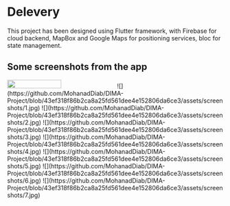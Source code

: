 # Delevery

This project has been designed using Flutter framework, with Firebase for cloud backend, MapBox and Google Maps for positioning services, bloc for state management.

## Some screenshots from the app

  <img src="[url](https://github.com/MohanadDiab/DIMA-Project/blob/43ef318f86b2ca8a25fd561dee4e152806da6ce3/assets/screenshots/1.jpg)" width="50%" height="50%">
![](https://github.com/MohanadDiab/DIMA-Project/blob/43ef318f86b2ca8a25fd561dee4e152806da6ce3/assets/screenshots/1.jpg)
![](https://github.com/MohanadDiab/DIMA-Project/blob/43ef318f86b2ca8a25fd561dee4e152806da6ce3/assets/screenshots/2.jpg)
![](https://github.com/MohanadDiab/DIMA-Project/blob/43ef318f86b2ca8a25fd561dee4e152806da6ce3/assets/screenshots/3.jpg)
![](https://github.com/MohanadDiab/DIMA-Project/blob/43ef318f86b2ca8a25fd561dee4e152806da6ce3/assets/screenshots/4.jpg)
![](https://github.com/MohanadDiab/DIMA-Project/blob/43ef318f86b2ca8a25fd561dee4e152806da6ce3/assets/screenshots/5.jpg)
![](https://github.com/MohanadDiab/DIMA-Project/blob/43ef318f86b2ca8a25fd561dee4e152806da6ce3/assets/screenshots/6.jpg)
![](https://github.com/MohanadDiab/DIMA-Project/blob/43ef318f86b2ca8a25fd561dee4e152806da6ce3/assets/screenshots/7.jpg)

